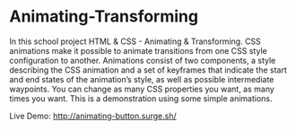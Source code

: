 # Animating-Transforming
In this school project HTML & CSS - Animating & Transforming.
CSS animations make it possible to animate transitions from one CSS style configuration to another. Animations consist of two components, a style describing the CSS animation and a set of keyframes that indicate the start and end states of the animation’s style, as well as possible intermediate waypoints.
You can change as many CSS properties you want, as many times you want.
This is a demonstration using some simple animations.

 Live Demo: http://animating-button.surge.sh/
